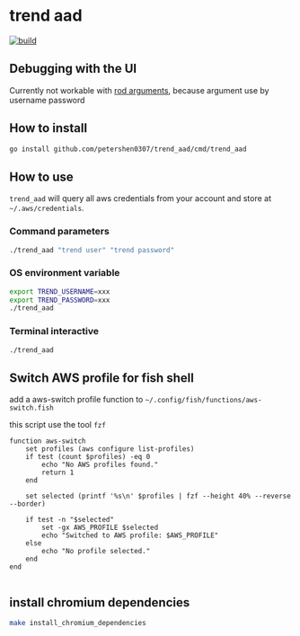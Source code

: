 # trend aad

[![build](https://github.com/petershen0307/trend_aad/actions/workflows/build.yaml/badge.svg)](https://github.com/petershen0307/trend_aad/actions/workflows/build.yaml)

## Debugging with the UI

Currently not workable with [rod arguments](https://pkg.go.dev/github.com/go-rod/rod/lib/defaults), because argument use by username password

## How to install

```bash
go install github.com/petershen0307/trend_aad/cmd/trend_aad
```

## How to use

`trend_aad` will query all aws credentials from your account and store at `~/.aws/credentials`.

### Command parameters

```bash
./trend_aad "trend user" "trend password"
```

### OS environment variable

```bash
export TREND_USERNAME=xxx
export TREND_PASSWORD=xxx
./trend_aad
```

### Terminal interactive

```bash
./trend_aad
```

## Switch AWS profile for fish shell

add a aws-switch profile function to `~/.config/fish/functions/aws-switch.fish`

this script use the tool `fzf`

```fish
function aws-switch
    set profiles (aws configure list-profiles)
    if test (count $profiles) -eq 0
        echo "No AWS profiles found."
        return 1
    end

    set selected (printf '%s\n' $profiles | fzf --height 40% --reverse --border)

    if test -n "$selected"
        set -gx AWS_PROFILE $selected
        echo "Switched to AWS profile: $AWS_PROFILE"
    else
        echo "No profile selected."
    end
end


```

## install chromium dependencies

```bash
make install_chromium_dependencies
```
